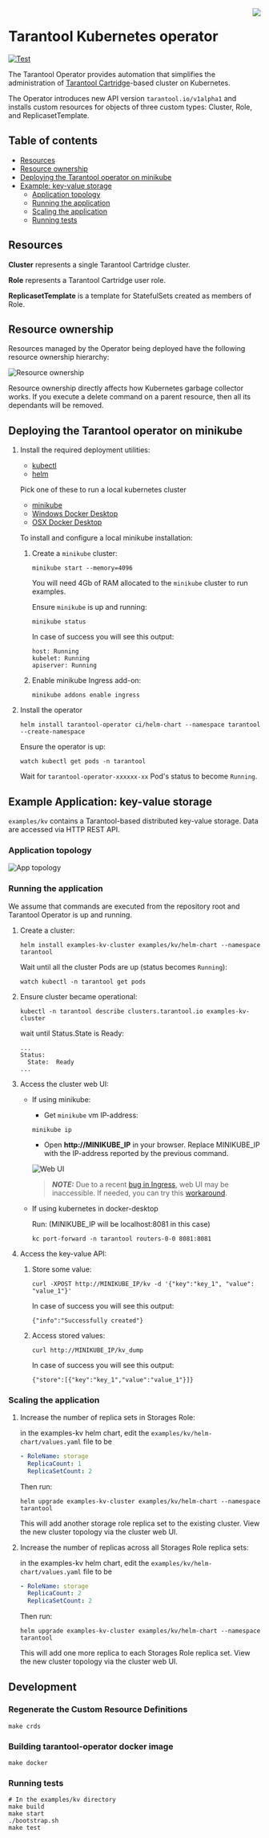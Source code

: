 <a href="http://tarantool.org">
   <img src="https://avatars2.githubusercontent.com/u/2344919?v=2&s=250"
align="right">
</a>

# Tarantool Kubernetes operator

[![Test][gh-actions-badge]][gh-actions-url]

The Tarantool Operator provides automation that simplifies the administration
of [Tarantool Cartridge](https://github.com/tarantool/cartridge)-based cluster on Kubernetes.

The Operator introduces new API version `tarantool.io/v1alpha1` and installs
custom resources for objects of three custom types: Cluster, Role, and
ReplicasetTemplate.

## Table of contents

* [Resources](#resources)
* [Resource ownership](#resource-ownership)
* [Deploying the Tarantool operator on minikube](#deploying-the-tarantool-operator-on-minikube)
* [Example: key-value storage](#example-key-value-storage)
  * [Application topology](#application-topology)
  * [Running the application](#running-the-application)
  * [Scaling the application](#scaling-the-application)
  * [Running tests](#running-tests)

## Resources

**Cluster** represents a single Tarantool Cartridge cluster.

**Role** represents a Tarantool Cartridge user role.

**ReplicasetTemplate** is a template for StatefulSets created as members of Role.

## Resource ownership

Resources managed by the Operator being deployed have the following resource
ownership hierarchy:

![Resource ownership](./assets/resource_map.png)

Resource ownership directly affects how Kubernetes garbage collector works.
If you execute a delete command on a parent resource, then all its dependants
will be removed.

## Deploying the Tarantool operator on minikube

1. Install the required deployment utilities:

    * [kubectl](https://kubernetes.io/docs/tasks/tools/install-kubectl)
    * [helm](https://helm.sh/docs/intro/install/)

    Pick one of these to run a local kubernetes cluster
    * [minikube](https://kubernetes.io/docs/tasks/tools/install-minikube/)
    * [Windows Docker Desktop](https://docs.docker.com/docker-for-windows/#kubernetes)
    * [OSX Docker Desktop](https://docs.docker.com/docker-for-mac/#kubernetes)

    To install and configure a local minikube installation:

    1. Create a `minikube` cluster:

        ```shell
        minikube start --memory=4096
        ```

        You will need 4Gb of RAM allocated to the `minikube` cluster to run examples.

        Ensure `minikube` is up and running:

        ```shell
        minikube status
        ```

        In case of success you will see this output:

        ```shell
        host: Running
        kubelet: Running
        apiserver: Running
        ```

    2. Enable minikube Ingress add-on:

        ```shell
        minikube addons enable ingress
        ```

2. Install the operator

    ```shell
    helm install tarantool-operator ci/helm-chart --namespace tarantool --create-namespace
    ```

    Ensure the operator is up:

    ```shell
    watch kubectl get pods -n tarantool
    ```

    Wait for `tarantool-operator-xxxxxx-xx` Pod's status to become `Running`.

## Example Application: key-value storage

`examples/kv` contains a Tarantool-based distributed key-value storage.
Data are accessed via HTTP REST API.

### Application topology

![App topology](./examples/kv/assets/topology.png)

### Running the application

We assume that commands are executed from the repository root and
Tarantool Operator is up and running.

1. Create a cluster:

    ```shell
    helm install examples-kv-cluster examples/kv/helm-chart --namespace tarantool
    ```

    Wait until all the cluster Pods are up (status becomes `Running`):

    ```shell
    watch kubectl -n tarantool get pods
    ```

2. Ensure cluster became operational:

    ```shell
    kubectl -n tarantool describe clusters.tarantool.io examples-kv-cluster
    ```

    wait until Status.State is Ready:

    ```shell
    ...
    Status:
      State:  Ready
    ...
    ```

3. Access the cluster web UI:

    * If using minikube:

        * Get `minikube` vm IP-address:

        ```shell
        minikube ip
        ```

        * Open **http://MINIKUBE_IP** in your browser.
        Replace MINIKUBE_IP with the IP-address reported by the previous command.

        ![Web UI](./assets/kv_web_ui.png)

        > **_NOTE:_** Due to a recent
        > [bug in Ingress](https://github.com/kubernetes/minikube/issues/2840),
        > web UI may be inaccessible. If needed, you can try this
        > [workaround](https://github.com/kubernetes/minikube/issues/2840#issuecomment-492454708).

    * If using kubernetes in docker-desktop

        Run: (MINIKUBE_IP will be localhost:8081 in this case)

        ```shell
        kc port-forward -n tarantool routers-0-0 8081:8081
        ````

4. Access the key-value API:

   1. Store some value:

       ```shell
       curl -XPOST http://MINIKUBE_IP/kv -d '{"key":"key_1", "value": "value_1"}'
       ```

       In case of success you will see this output:

       ```shell
       {"info":"Successfully created"}
       ```

   2. Access stored values:

       ```shell
       curl http://MINIKUBE_IP/kv_dump
       ```

       In case of success you will see this output:

       ```shell
       {"store":[{"key":"key_1","value":"value_1"}]}
       ```

### Scaling the application

1. Increase the number of replica sets in Storages Role:

    in the examples-kv helm chart, edit the `examples/kv/helm-chart/values.yaml` file to be

    ```yaml
    - RoleName: storage
      ReplicaCount: 1
      ReplicaSetCount: 2
    ```

    Then run:

    ```shell
    helm upgrade examples-kv-cluster examples/kv/helm-chart --namespace tarantool
    ```

    This will add another storage role replica set to the existing cluster. View the new cluster topology via the cluster web UI.

2. Increase the number of replicas across all Storages Role replica sets:

    in the examples-kv helm chart, edit the `examples/kv/helm-chart/values.yaml` file to be

    ```yaml
    - RoleName: storage
      ReplicaCount: 2
      ReplicaSetCount: 2
    ```

    Then run:

    ```shell
    helm upgrade examples-kv-cluster examples/kv/helm-chart --namespace tarantool
    ```

    This will add one more replica to each Storages Role replica set. View the new cluster topology via the cluster web UI.

## Development

### Regenerate the Custom Resource Definitions

```shell
make crds
```

### Building tarantool-operator docker image

```shell
make docker
```

### Running tests

```shell
# In the examples/kv directory
make build
make start
./bootstrap.sh
make test
```

[gh-actions-badge]: https://github.com/tarantool/tarantool-operator/workflows/Test/badge.svg
[gh-actions-url]: https://github.com/tarantool/tarantool-operator/actions
